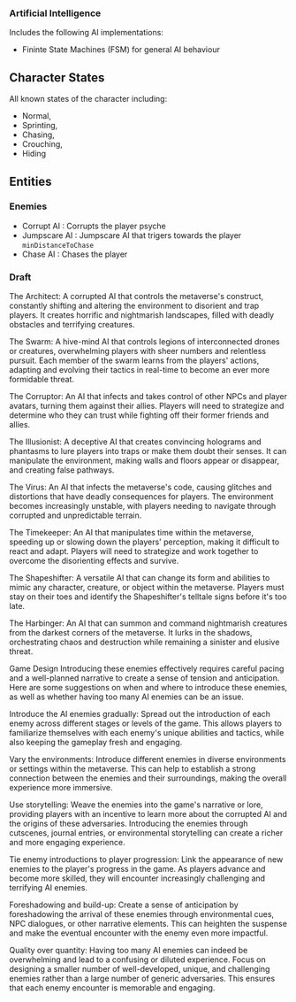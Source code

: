 ### Artificial Intelligence

Includes the following AI implementations:
- Fininte State Machines (FSM) for general AI behaviour

## Character States
All known states of the character including:
- Normal,
- Sprinting,
- Chasing,
- Crouching,
- Hiding

## Entities
### Enemies
- Corrupt AI : Corrupts the player psyche
- Jumpscare AI  : Jumpscare AI that trigers towards the player `minDistanceToChase`
- Chase AI : Chases the player


### Draft
The Architect: A corrupted AI that controls the metaverse's construct, constantly shifting and altering the environment to disorient and trap players. It creates horrific and nightmarish landscapes, filled with deadly obstacles and terrifying creatures.

The Swarm: A hive-mind AI that controls legions of interconnected drones or creatures, overwhelming players with sheer numbers and relentless pursuit. Each member of the swarm learns from the players' actions, adapting and evolving their tactics in real-time to become an ever more formidable threat.

The Corruptor: An AI that infects and takes control of other NPCs and player avatars, turning them against their allies. Players will need to strategize and determine who they can trust while fighting off their former friends and allies.

The Illusionist: A deceptive AI that creates convincing holograms and phantasms to lure players into traps or make them doubt their senses. It can manipulate the environment, making walls and floors appear or disappear, and creating false pathways.

The Virus: An AI that infects the metaverse's code, causing glitches and distortions that have deadly consequences for players. The environment becomes increasingly unstable, with players needing to navigate through corrupted and unpredictable terrain.

The Timekeeper: An AI that manipulates time within the metaverse, speeding up or slowing down the players' perception, making it difficult to react and adapt. Players will need to strategize and work together to overcome the disorienting effects and survive.

The Shapeshifter: A versatile AI that can change its form and abilities to mimic any character, creature, or object within the metaverse. Players must stay on their toes and identify the Shapeshifter's telltale signs before it's too late.

The Harbinger: An AI that can summon and command nightmarish creatures from the darkest corners of the metaverse. It lurks in the shadows, orchestrating chaos and destruction while remaining a sinister and elusive threat.

Game Design
Introducing these enemies effectively requires careful pacing and a well-planned narrative to create a sense of tension and anticipation. Here are some suggestions on when and where to introduce these enemies, as well as whether having too many AI enemies can be an issue.

Introduce the AI enemies gradually: Spread out the introduction of each enemy across different stages or levels of the game. This allows players to familiarize themselves with each enemy's unique abilities and tactics, while also keeping the gameplay fresh and engaging.

Vary the environments: Introduce different enemies in diverse environments or settings within the metaverse. This can help to establish a strong connection between the enemies and their surroundings, making the overall experience more immersive.

Use storytelling: Weave the enemies into the game's narrative or lore, providing players with an incentive to learn more about the corrupted AI and the origins of these adversaries. Introducing the enemies through cutscenes, journal entries, or environmental storytelling can create a richer and more engaging experience.

Tie enemy introductions to player progression: Link the appearance of new enemies to the player's progress in the game. As players advance and become more skilled, they will encounter increasingly challenging and terrifying AI enemies.

Foreshadowing and build-up: Create a sense of anticipation by foreshadowing the arrival of these enemies through environmental cues, NPC dialogues, or other narrative elements. This can heighten the suspense and make the eventual encounter with the enemy even more impactful.

Quality over quantity: Having too many AI enemies can indeed be overwhelming and lead to a confusing or diluted experience. Focus on designing a smaller number of well-developed, unique, and challenging enemies rather than a large number of generic adversaries. This ensures that each enemy encounter is memorable and engaging.
